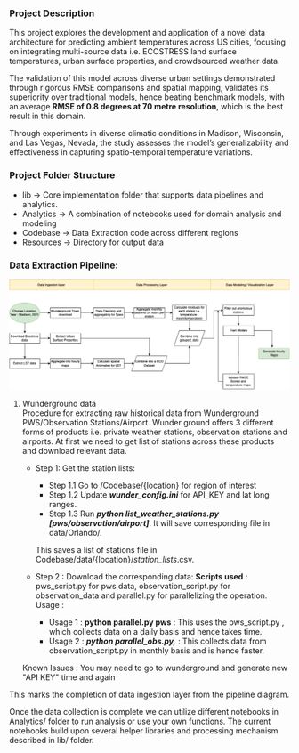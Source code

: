 ### Project Description
This project explores the development and application of a novel data architecture
for predicting ambient temperatures across US cities, focusing on integrating
multi-source data i.e. ECOSTRESS land surface temperatures, urban surface properties,
and crowdsourced weather data. 

The validation of this model across diverse urban
settings demonstrated through rigorous RMSE comparisons and spatial mapping,
validates its superiority over traditional models, hence beating benchmark models, with an average **RMSE of 0.8 degrees at 70 metre resolution**, which is the best result in this domain.

Through experiments in diverse climatic conditions in Madison, Wisconsin, and Las Vegas, Nevada, the study assesses
the model’s generalizability and effectiveness in capturing spatio-temporal temperature variations.


### Project Folder Structure

- lib -> Core implementation folder that supports data pipelines and analytics. <br>
- Analytics -> A combination of notebooks used for domain analysis and modeling<br>
- Codebase -> Data Extraction code across different regions<br>
- Resources -> Directory for output data<br>

### Data Extraction Pipeline:
![enter image description here](Resources/datapipe.png)
1) Wunderground data <br>
 Procedure for extracting raw historical data from Wunderground PWS/Observation Stations/Airport. Wunder ground offers 3 different forms of products i.e. private weather stations, observation stations and airports. At first we need to get list of stations across these products and download relevant data.
 

	 - Step 1: Get the station lists:
		 - Step 1.1 Go to /Codebase/{location} for region of interest
		 - Step 1.2 Update ***wunder_config.ini*** for API_KEY and lat long ranges.
		 - Step 1.3 Run ***python list_weather_stations.py [pws/observation/airport]***. It will save corresponding file in  data/Orlando/. 
		 
		This saves a list of stations file in Codebase/data/{location}/<pws>_station_lists_<orlando>.csv.<br>
		
	- Step 2 :  Download the corresponding data:
            **Scripts used** : pws_script.py for pws data, observation_script.py for observation_data and parallel.py for parallelizing the operation.
            Usage : 
		 -  Usage 1 : **python parallel.py pws**  : This uses the pws_script.py , which collects data on a daily basis and hence takes time.
		 - Usage 2 : ***python parallel_obs.py,***  : This collects data from observation_script.py in monthly basis and is hence faster.

    Known Issues : You may need to go to wunderground and generate new "API KEY" time and again


This marks the completion of data ingestion layer from the pipeline diagram.

Once the data collection is complete we can utilize different notebooks in Analytics/ folder to run analysis or use your own functions. The current notebooks build upon several helper libraries and processing mechanism described in lib/ folder. 
